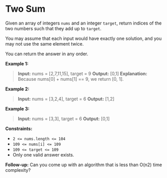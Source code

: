 # Two Sum

Given an array of integers `nums` and an integer `target`, return indices of the two numbers such that they add up to `target`.

You may assume that each input would have exactly one solution, and you may not use the same element twice.

You can return the answer in any order.

**Example 1:**

> **Input:** nums = [2,7,11,15], target = 9
> **Output:** [0,1]
> **Explanation:** Because nums[0] + nums[1] == 9, we return [0, 1].

**Example 2:**

> **Input:** nums = [3,2,4], target = 6
> **Output:** [1,2]

**Example 3:**

> **Input:** nums = [3,3], target = 6
> **Output:** [0,1]

**Constraints:**

- `2 <= nums.length <= 104`
- `109 <= nums[i] <= 109`
- `109 <= target <= 109`
- Only one valid answer exists.
 
**Follow-up:** Can you come up with an algorithm that is less than O(n2) time complexity?

